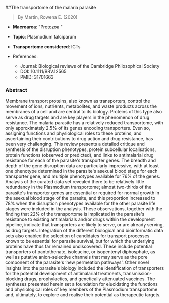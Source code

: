##The transportome of the malaria parasite

> By Martin, Rowena E. (2020)

- **Macroarea**: "Protozoa "
- **Topic**: Plasmodium falciparum
- **Transportome considered**: ICTs

- References:
  - Journal: Biological reviews of the Cambridge Philosophical Society
  - DOI: 10.1111/BRV.12565
  - PMID: 31701663

### Abstract

Membrane transport proteins, also known as transporters, control the movement of ions, nutrients, metabolites, and waste products across the membranes of a cell and are central to its biology. Proteins of this type also serve as drug targets and are key players in the phenomenon of drug resistance. The malaria parasite has a relatively reduced transportome, with only approximately 2.5% of its genes encoding transporters. Even so, assigning functions and physiological roles to these proteins, and ascertaining their contributions to drug action and drug resistance, has been very challenging. This review presents a detailed critique and synthesis of the disruption phenotypes, protein subcellular localisations, protein functions (observed or predicted), and links to antimalarial drug resistance for each of the parasite's transporter genes. The breadth and depth of the gene disruption data are particularly impressive, with at least one phenotype determined in the parasite's asexual blood stage for each transporter gene, and multiple phenotypes available for 76% of the genes. Analysis of the curated data set revealed there to be relatively little redundancy in the Plasmodium transportome; almost two-thirds of the parasite's transporter genes are essential or required for normal growth in the asexual blood stage of the parasite, and this proportion increased to 78% when the disruption phenotypes available for the other parasite life stages were included in the analysis. These observations, together with the finding that 22% of the transportome is implicated in the parasite's resistance to existing antimalarials and/or drugs within the development pipeline, indicate that transporters are likely to serve, or are already serving, as drug targets. Integration of the different biological and bioinformatic data sets also enabled the selection of candidates for transport processes known to be essential for parasite survival, but for which the underlying proteins have thus far remained undiscovered. These include potential transporters of pantothenate, isoleucine, or isopentenyl diphosphate, as well as putative anion-selective channels that may serve as the pore component of the parasite's ‘new permeation pathways'. Other novel insights into the parasite's biology included the identification of transporters for the potential development of antimalarial treatments, transmission-blocking drugs, prophylactics, and genetically attenuated vaccines. The syntheses presented herein set a foundation for elucidating the functions and physiological roles of key members of the Plasmodium transportome and, ultimately, to explore and realise their potential as therapeutic targets.
